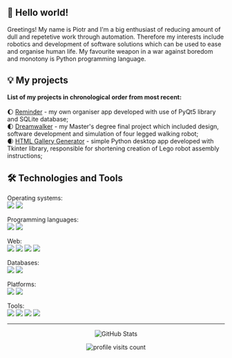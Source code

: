 ## 👋 Hello world!

Greetings! My name is Piotr and I'm a big enthusiast of reducing amount of dull and repetetive work through automation. Therefore my interests include robotics and development of software solutions which can be used to ease and organise human life. My favourite weapon in a war against boredom and monotony is Python programming language. 

## 💡 My projects
**List of my projects in chronological order from most recent:**<br><br>
🌔 [Reminder] - my own organiser app developed with use of PyQt5 library and SQLite database;<br>
🌓 [Dreamwalker] - my Master's degree final project which included design, software development and simulation of four legged walking robot;<br>
🌒 [HTML Gallery Generator] - simple Python desktop app developed with Tkinter library, responsible for shortening creation of Lego robot assembly instructions;

## 🛠️ Technologies and Tools
Operating systems:  
![](https://img.shields.io/badge/-Windows-informational?style=flat-square&logo=Windows&logoColor=white&color=0078D6)
![](https://img.shields.io/badge/-Ubuntu-informational?style=flat-square&logo=ubuntu&logoColor=white&color=E95420)

Programming languages:  
![](https://img.shields.io/badge/-Python-informational?style=flat-square&logo=Python&logoColor=white&color=3776AB)
![](https://img.shields.io/badge/-C++-informational?style=flat-square&logo=c%2B%2B&logoColor=white&color=00599C)

Web:<br>
![](https://img.shields.io/badge/-Django-informational?style=flat-square&logo=django&logoColor=white&color=092E20)
![](https://img.shields.io/badge/-HTML5-informational?style=flat-square&logo=html5&logoColor=white&color=E34F26)
![](https://img.shields.io/badge/-CSS-informational?style=flat-square&logo=css3&logoColor=white&color=1572B6)
![](https://img.shields.io/badge/-Bootstrap-informational?style=flat-square&logo=bootstrap&logoColor=white&color=7952B3)

Databases:<br>
![](https://img.shields.io/badge/-SQLite-informational?style=flat-square&logo=sqlite&logoColor=white&color=003B57)
![](https://img.shields.io/badge/-PostgreSQL-informational?style=flat-square&logo=postgresql&logoColor=white&color=336791)

Platforms:<br>
![](https://img.shields.io/badge/-Arduino-informational?style=flat-square&logo=arduino&logoColor=white&color=00979D)
![](https://img.shields.io/badge/-ROS-informational?style=flat-square&logo=ros&logoColor=white&color=22314E)

Tools:<br>
![](https://img.shields.io/badge/-Git-informational?style=flat-square&logo=git&logoColor=white&color=F05032)
![](https://img.shields.io/badge/-GitHub-informational?style=flat-square&logo=github&logoColor=white&color=181717)
![](https://img.shields.io/badge/-Pycharm-informational?style=flat-square&logo=pycharm&logoColor=white&color=000000)
![](https://img.shields.io/badge/-Atom-informational?style=flat-square&logo=atom&logoColor=white&color=66595C)

---

<p align="center">
    <img alt = "GitHub Stats" src="https://github-readme-stats.vercel.app/api?username=Daemiac&count_private=true&show_icons=true?&theme=tokyonight&hide=issues&icon_color=000000&hide_border=true&title_color=5391FE&text_color=555">

</p>

<p align="center"><img alt = "profile visits count" src="https://profile-counter.glitch.me/{Daemiac}/count.svg"></p>

[Reminder]:https://github.com/Daemiac/Reminder
[Dreamwalker]:https://github.com/Daemiac/Dreamwalker
[HTML Gallery Generator]:https://github.com/Daemiac/HTML_Gallery_Generator
<!---
Daemiac/Daemiac is a ✨ special ✨ repository because its `README.md` (this file) appears on your GitHub profile.
You can click the Preview link to take a look at your changes.
--->
